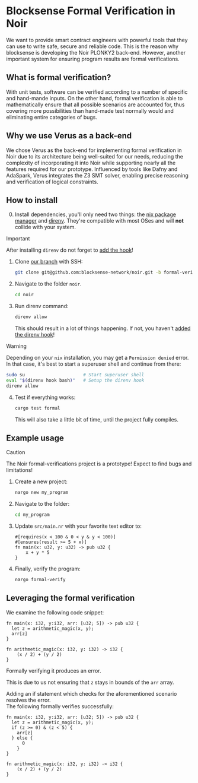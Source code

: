 # Blocksense Formal Verification in Noir

We want to provide smart contract engineers with powerful tools that they can use to write safe, secure and reliable code. This is the reason why blocksense is developing the Noir PLONKY2 back-end. However, another important system for ensuring program results are formal verifications.

## What is formal verification?

With unit tests, software can be verified according to a number of specific and hand-mande inputs. On the other hand, formal verification is able to mathematically ensure that all possible scenarios are accounted for, thus covering more possibilities than hand-made test normally would and eliminating entire categories of bugs.

## Why we use Verus as a back-end

We chose Verus as the back-end for implementing formal verification in Noir due to its architecture being well-suited for our needs, reducing the complexity of incorporating it into Noir while supporting nearly all the features required for our prototype. Influenced by tools like Dafny and AdaSpark, Verus integrates the Z3 SMT solver, enabling precise reasoning and verification of logical constraints.

## How to install

0. Install dependencies, you'll only need two things: the [nix package manager](https://nixos.org/download/) and [direnv](https://direnv.net/docs/installation.html). They're compatible with most OSes and will **not** collide with your system.

> [!IMPORTANT]
> After installing `direnv` do not forget to [add the hook](https://direnv.net/docs/hook.html)!

1. Clone [our branch](https://github.com/blocksense-network/noir/tree/formal-verification) with SSH:

    ```bash
    git clone git@github.com:blocksense-network/noir.git -b formal-verification
    ```

2. Navigate to the folder `noir`.

    ```bash
    cd noir
    ```

3. Run direnv command:

    ```bash
    direnv allow
    ```

    This should result in a lot of things happening. If not, you haven't [added the direnv hook](https://direnv.net/docs/hook.html)!

> [!WARNING]
> Depending on your `nix` installation, you may get a `Permission denied` error. In that case, it's best to start a superuser shell and continue from there:
> 
> ```bash
> sudo su                      # Start superuser shell
> eval "$(direnv hook bash)"   # Setup the direnv hook
> direnv allow
> ```

4. Test if everything works:

    ```bash
    cargo test formal
    ```

    This will also take a little bit of time, until the project fully compiles.

## Example usage

> [!CAUTION]
> The Noir formal-verifications project is a prototype! Expect to find bugs and limitations!

1. Create a new project:

    ```bash
    nargo new my_program
    ```

2. Navigate to the folder:

    ```bash
    cd my_program
    ```

3. Update `src/main.nr` with your favorite text editor to:

    ```noir
    #[requires(x < 100 & 0 < y & y < 100)]
    #[ensures(result >= 5 + x)]
    fn main(x: u32, y: u32) -> pub u32 {
        x + y * 5
    }
    ```

4. Finally, verify the program:

    ```bash
    nargo formal-verify
    ```

## Leveraging the formal verification

We examine the following code snippet:
```noir
fn main(x: i32, y:i32, arr: [u32; 5]) -> pub u32 {
  let z = arithmetic_magic(x, y);
  arr[z]
}

fn arithmetic_magic(x: i32, y: i32) -> i32 {
    (x / 2) + (y / 2)
}
```
Formally verifying it produces an error.

This is due to us not ensuring that `z` stays in bounds of the `arr` array.

Adding an if statement which checks for the aforementioned scenario resolves the error.  
The following formally verifies successfully:
```noir
fn main(x: i32, y:i32, arr: [u32; 5]) -> pub u32 {
  let z = arithmetic_magic(x, y);
  if (z >= 0) & (z < 5) {
    arr[z]
  } else {
      0
    }
}

fn arithmetic_magic(x: i32, y: i32) -> i32 {
    (x / 2) + (y / 2)
}
```
